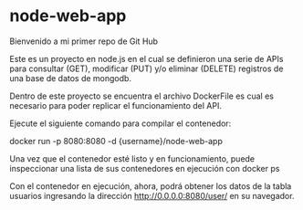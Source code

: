# node-web-app
Bienvenido a mi primer repo de Git Hub 

Este es un proyecto en node.js en el cual se definieron una serie de APIs para consultar (GET), modificar (PUT) y/o eliminar (DELETE) registros de una base de datos de mongodb.

Dentro de este proyecto se encuentra el archivo DockerFile es cual es necesario para poder replicar el funcionamiento del API. 

Ejecute el siguiente comando para compilar el contenedor:

docker run -p 8080:8080 -d {username}/node-web-app

Una vez que el contenedor esté listo y en funcionamiento, puede inspeccionar una lista de sus contenedores en ejecución con docker ps

Con el contenedor en ejecución, ahora, podrá obtener los datos de la tabla usuarios ingresando la dirección http://0.0.0.0:8080/user/ en su navegador.


